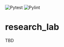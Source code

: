 ![Pytest](https://github.com/gzhami/research_lab/workflows/Python%20application/badge.svg)
![Pylint](https://github.com/gzhami/research_lab/workflows/Pylint/badge.svg)

# research_lab

TBD



